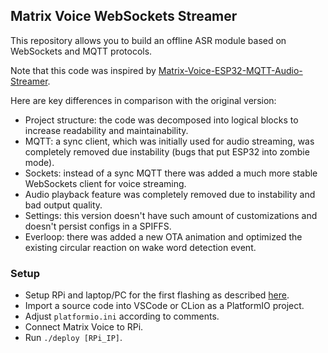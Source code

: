 ## Matrix Voice WebSockets Streamer

This repository allows you to build an offline ASR module based on WebSockets and MQTT protocols.

Note that this code was inspired by [Matrix-Voice-ESP32-MQTT-Audio-Streamer](https://github.com/Romkabouter/Matrix-Voice-ESP32-MQTT-Audio-Streamer).

Here are key differences in comparison with the original version:

- Project structure: the code was decomposed into logical blocks to increase readability and maintainability.
- MQTT: a sync client, which was initially used for audio streaming, was completely removed due instability (bugs that put ESP32 into zombie mode).
- Sockets: instead of a sync MQTT there was added a much more stable WebSockets client for voice streaming.
- Audio playback feature was completely removed due to instability and bad output quality.
- Settings: this version doesn't have such amount of customizations and doesn't persist configs in a SPIFFS.
- Everloop: there was added a new OTA animation and optimized the existing circular reaction on wake word detection event.

### Setup

- Setup RPi and laptop/PC for the first flashing as described [here](https://matrix-io.github.io/matrix-documentation/matrix-voice/esp32/).
- Import a source code into VSCode or CLion as a PlatformIO project.
- Adjust `platformio.ini` according to comments.
- Connect Matrix Voice to RPi.
- Run `./deploy [RPi_IP]`.
